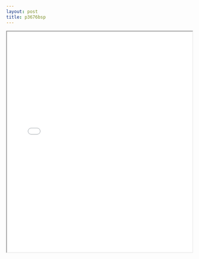 ```yaml
---
layout: post
title: p3676bsp
---
```


<div class="pdf-container">
<iframe src="/ea/assets/pdfs/vita/p3676bsp.pdf" height="600" width="100%" allowFullScreen="true"></iframe>
</div>

